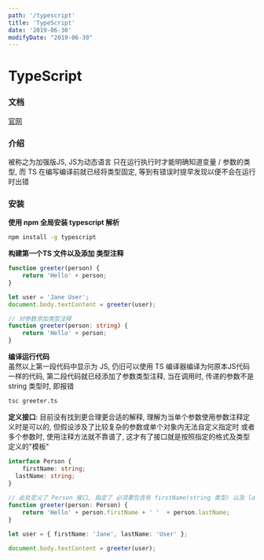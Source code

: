 ```yaml
---
path: '/typescript'
title: 'TypeScript'
date: '2019-06-30'
modifyDate: "2019-06-30"
---
```



# TypeScript

<h3 id="文档">文档</h3>

[官网](https://www.typescriptlang.org/)

<ant-divider></ant-divider>

<a name="nJqxt"></a>
<h3 id="介绍">介绍</h3>
被称之为加强版JS, JS为动态语言 只在运行执行时才能明确知道变量 / 参数的类型, 而 TS 在编写编译前就已经将类型固定, 等到有错误时提早发现以便不会在运行时出错<br />

<ant-divider></ant-divider>

<a name="安装"></a>
<h3 id="安装">安装</h3>

**使用 npm 全局安装 typescript 解析**<br />
```bash
npm install -g typescript
```

**构建第一个TS 文件以及添加 类型注释<br />**
```typescript
function greeter(person) {
	return 'Hello' + person;
}

let user = 'Jane User';
document.body.textContent = greeter(user);

// 对参数添加类型注释
function greeter(person: string) {
	return 'Hello' + person;
}
```

**编译运行代码**<br />虽然以上第一段代码中显示为 JS, 仍旧可以使用 TS 编译器编译为何原本JS代码一样的代码, 第二段代码就已经添加了参数类型注释, 当在调用时, 传递的参数不是 string 类型时, 即报错<br />
```bash
tsc greeter.ts
```

**定义接口**: 目前没有找到更合理更合适的解释, 理解为当单个参数使用参数注释定义时是可以的, 但假设涉及了比较复杂的参数或单个对象内无法自定义指定时 或者 多个参数时, 使用注释方法就不靠谱了, 这才有了接口就是按照指定的格式及类型定义的"模板"
```typescript
interface Person {
	firstName: string;
  lastName: string;
}
 
// 此处定义了 Person 接口, 指定了 必须要包含有 firstName(string 类型) 以及 lastName(string 类型)
function greeter(person: Person) {
	return 'Hello' + person.firstName + ' '  + person.lastName;
}

let user = { firstName: 'Jane', lastName: 'User' };

document.body.textContent = greeter(user);
```
